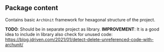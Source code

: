 ## Package content

Contains basic `ArchUnit` framework for hexagonal structure of the project.

**TODO**: Should be in separate project as library.
**IMPROVEMENT**: It is a good idea to include in library also check for unused code:
https://blog.jdriven.com/2021/01/detect-delete-unreferenced-code-with-archunit/   